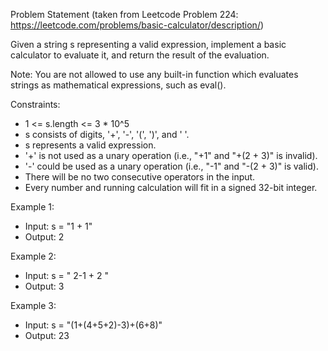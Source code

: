 Problem Statement (taken from Leetcode Problem 224: https://leetcode.com/problems/basic-calculator/description/)

Given a string s representing a valid expression, implement a basic calculator to evaluate it, and return the result of the evaluation.

Note: You are not allowed to use any built-in function which evaluates strings as mathematical expressions, such as eval().

Constraints:
- 1 <= s.length <= 3 * 10^5
- s consists of digits, '+', '-', '(', ')', and ' '.
- s represents a valid expression.
- '+' is not used as a unary operation (i.e., "+1" and "+(2 + 3)" is invalid).
- '-' could be used as a unary operation (i.e., "-1" and "-(2 + 3)" is valid).
- There will be no two consecutive operators in the input.
- Every number and running calculation will fit in a signed 32-bit integer.

Example 1:
- Input: s = "1 + 1"
- Output: 2

Example 2:
- Input: s = " 2-1 + 2 "
- Output: 3

Example 3:
- Input: s = "(1+(4+5+2)-3)+(6+8)"
- Output: 23



